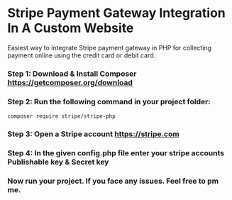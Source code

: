# Stripe Payment Gateway Integration In A Custom Website
Easiest way to integrate Stripe payment gateway in PHP for collecting payment online using the credit card or debit card.

### Step 1: Download & Install Composer https://getcomposer.org/download
### Step 2: Run the following command in your project folder:
```
composer require stripe/stripe-php
```
### Step 3: Open a Stripe account https://stripe.com
### Step 4: In the given config.php file enter your stripe accounts Publishable key & Secret key

### Now run your project. If you face any issues. Feel free to pm me.

